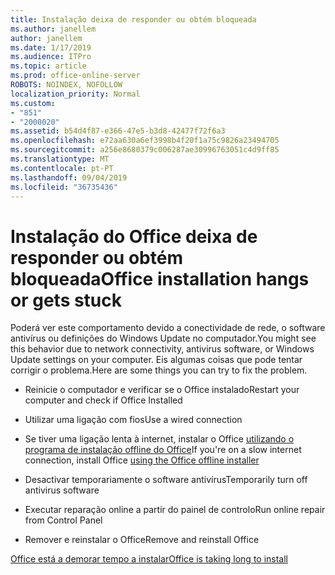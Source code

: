 ```yaml
---
title: Instalação deixa de responder ou obtém bloqueada
ms.author: janellem
author: janellem
ms.date: 1/17/2019
ms.audience: ITPro
ms.topic: article
ms.prod: office-online-server
ROBOTS: NOINDEX, NOFOLLOW
localization_priority: Normal
ms.custom:
- "851"
- "2000020"
ms.assetid: b54d4f87-e366-47e5-b3d8-42477f72f6a3
ms.openlocfilehash: e72aa630a6ef3998b4f20f1a75c9826a23494705
ms.sourcegitcommit: a256e8680379c006287ae30996763051c4d9ff85
ms.translationtype: MT
ms.contentlocale: pt-PT
ms.lasthandoff: 09/04/2019
ms.locfileid: "36735436"
---
```

# <a name="office-installation-hangs-or-gets-stuck"></a><span data-ttu-id="63abc-102">Instalação do Office deixa de responder ou obtém bloqueada</span><span class="sxs-lookup"><span data-stu-id="63abc-102">Office installation hangs or gets stuck</span></span>

<span data-ttu-id="63abc-103">Poderá ver este comportamento devido a conectividade de rede, o software antivírus ou definições do Windows Update no computador.</span><span class="sxs-lookup"><span data-stu-id="63abc-103">You might see this behavior due to network connectivity, antivirus software, or Windows Update settings on your computer.</span></span> <span data-ttu-id="63abc-104">Eis algumas coisas que pode tentar corrigir o problema.</span><span class="sxs-lookup"><span data-stu-id="63abc-104">Here are some things you can try to fix the problem.</span></span>
  
- <span data-ttu-id="63abc-105">Reinicie o computador e verificar se o Office instalado</span><span class="sxs-lookup"><span data-stu-id="63abc-105">Restart your computer and check if Office Installed</span></span>

- <span data-ttu-id="63abc-106">Utilizar uma ligação com fios</span><span class="sxs-lookup"><span data-stu-id="63abc-106">Use a wired connection</span></span>

- <span data-ttu-id="63abc-107">Se tiver uma ligação lenta à internet, instalar o Office [utilizando o programa de instalação offline do Office](https://support.office.com/article/f0a85fe7-118f-41cb-a791-d59cef96ad1c?wt.mc_id=Alchemy_ClientDIA)</span><span class="sxs-lookup"><span data-stu-id="63abc-107">If you're on a slow internet connection, install Office [using the Office offline installer](https://support.office.com/article/f0a85fe7-118f-41cb-a791-d59cef96ad1c?wt.mc_id=Alchemy_ClientDIA)</span></span>

- <span data-ttu-id="63abc-108">Desactivar temporariamente o software antivírus</span><span class="sxs-lookup"><span data-stu-id="63abc-108">Temporarily turn off antivirus software</span></span>

- <span data-ttu-id="63abc-109">Executar reparação online a partir do painel de controlo</span><span class="sxs-lookup"><span data-stu-id="63abc-109">Run online repair from Control Panel</span></span>

- <span data-ttu-id="63abc-110">Remover e reinstalar o Office</span><span class="sxs-lookup"><span data-stu-id="63abc-110">Remove and reinstall Office</span></span>

[<span data-ttu-id="63abc-111">Office está a demorar tempo a instalar</span><span class="sxs-lookup"><span data-stu-id="63abc-111">Office is taking long to install</span></span>](https://support.office.com/article/0f09f357-3fef-42a6-b8aa-cef4c6c44bdf?wt.mc_id=Alchemy_ClientDIA)
  